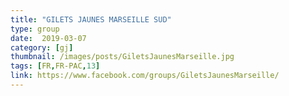 ```yaml
---
title: "GILETS JAUNES MARSEILLE SUD"
type: group
date:  2019-03-07
category: [gj]
thumbnail: /images/posts/GiletsJaunesMarseille.jpg
tags: [FR,FR-PAC,13]
link: https://www.facebook.com/groups/GiletsJaunesMarseille/
---
```


